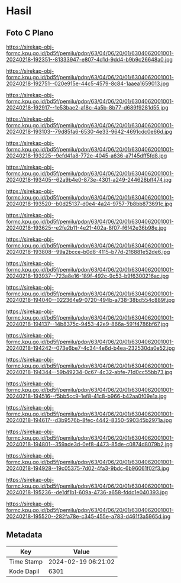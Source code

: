 # Hasil

## Foto C Plano

https://sirekap-obj-formc.kpu.go.id/bd5f/pemilu/pdpr/63/04/06/20/01/6304062001001-20240218-192351--81333947-e807-4d1d-9dd4-b9b9c26648a0.jpg

https://sirekap-obj-formc.kpu.go.id/bd5f/pemilu/pdpr/63/04/06/20/01/6304062001001-20240218-192751--020e915e-44c5-4579-8c84-1aaea1659013.jpg

https://sirekap-obj-formc.kpu.go.id/bd5f/pemilu/pdpr/63/04/06/20/01/6304062001001-20240218-192917--1e53bae2-a18c-4a5b-8b77-d689f9281d55.jpg

https://sirekap-obj-formc.kpu.go.id/bd5f/pemilu/pdpr/63/04/06/20/01/6304062001001-20240218-193103--79d85fa6-6530-4e33-9642-4691cdc0e66d.jpg

https://sirekap-obj-formc.kpu.go.id/bd5f/pemilu/pdpr/63/04/06/20/01/6304062001001-20240218-193225--9efd41a8-772e-4045-a636-a7145dff5fd8.jpg

https://sirekap-obj-formc.kpu.go.id/bd5f/pemilu/pdpr/63/04/06/20/01/6304062001001-20240218-193405--62a9b4e0-873e-4301-a249-244628bff474.jpg

https://sirekap-obj-formc.kpu.go.id/bd5f/pemilu/pdpr/63/04/06/20/01/6304062001001-20240218-193520--b0d25137-d0e4-4a24-9757-7b8bb873691c.jpg

https://sirekap-obj-formc.kpu.go.id/bd5f/pemilu/pdpr/63/04/06/20/01/6304062001001-20240218-193625--e2fe2b11-4e21-402a-8f07-f6f42e36b98e.jpg

https://sirekap-obj-formc.kpu.go.id/bd5f/pemilu/pdpr/63/04/06/20/01/6304062001001-20240218-193808--99a2bcce-b0d8-4115-b77d-216881e52de6.jpg

https://sirekap-obj-formc.kpu.go.id/bd5f/pemilu/pdpr/63/04/06/20/01/6304062001001-20240218-193937--723a8e16-189f-492c-9c53-b9f6300216ac.jpg

https://sirekap-obj-formc.kpu.go.id/bd5f/pemilu/pdpr/63/04/06/20/01/6304062001001-20240218-194040--022364e9-0720-494b-a738-38bd554c889f.jpg

https://sirekap-obj-formc.kpu.go.id/bd5f/pemilu/pdpr/63/04/06/20/01/6304062001001-20240218-194137--14b8375c-9453-42e9-866a-591f4786bf67.jpg

https://sirekap-obj-formc.kpu.go.id/bd5f/pemilu/pdpr/63/04/06/20/01/6304062001001-20240218-194242--073e6be7-4c34-4e6d-b4ea-232530da0e52.jpg

https://sirekap-obj-formc.kpu.go.id/bd5f/pemilu/pdpr/63/04/06/20/01/6304062001001-20240218-194344--59b49234-0c67-4c32-abfe-71d0cc55bb73.jpg

https://sirekap-obj-formc.kpu.go.id/bd5f/pemilu/pdpr/63/04/06/20/01/6304062001001-20240218-194516--f5bb5cc9-1ef8-41c8-b966-b42aa0f09e1a.jpg

https://sirekap-obj-formc.kpu.go.id/bd5f/pemilu/pdpr/63/04/06/20/01/6304062001001-20240218-194617--d3b9576b-8fec-4442-8350-590345b2971a.jpg

https://sirekap-obj-formc.kpu.go.id/bd5f/pemilu/pdpr/63/04/06/20/01/6304062001001-20240218-194801--359ade3d-0ef8-4473-85de-c0874d8079b2.jpg

https://sirekap-obj-formc.kpu.go.id/bd5f/pemilu/pdpr/63/04/06/20/01/6304062001001-20240218-194928--19c05375-7d02-4fa3-9bdc-6b96061f02f3.jpg

https://sirekap-obj-formc.kpu.go.id/bd5f/pemilu/pdpr/63/04/06/20/01/6304062001001-20240218-195236--de1df1b1-609a-4736-a658-fddc1e040393.jpg

https://sirekap-obj-formc.kpu.go.id/bd5f/pemilu/pdpr/63/04/06/20/01/6304062001001-20240218-195520--282fa78e-c345-455e-a783-d461f3a5965d.jpg


## Metadata

| Key        | Value               |
| ---------- | ------------------- |
| Time Stamp | 2024-02-19 06:21:02 |
| Kode Dapil | 6301                |



